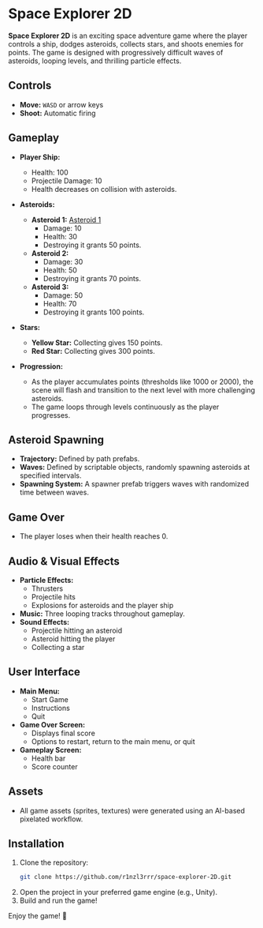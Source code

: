 # Space Explorer 2D

**Space Explorer 2D** is an exciting space adventure game where the player controls a ship, dodges asteroids, collects stars, and shoots enemies for points. The game is designed with progressively difficult waves of asteroids, looping levels, and thrilling particle effects.

## Controls
- **Move:** `WASD` or arrow keys
- **Shoot:** Automatic firing

## Gameplay
- **Player Ship:**
  - Health: 100
  - Projectile Damage: 10
  - Health decreases on collision with asteroids.

- **Asteroids:**
  - **Asteroid 1:**
    [Asteroid 1](https://github.com/r1nzl3rrr/space-explorer-2D/blob/main/Assets/3rd%20Party%20Assets/SpaceAssets/Asteroids/Asteroid_1.png)
    - Damage: 10
    - Health: 30
    - Destroying it grants 50 points.
  - **Asteroid 2:** 
    - Damage: 30
    - Health: 50
    - Destroying it grants 70 points.
  - **Asteroid 3:** 
    - Damage: 50
    - Health: 70
    - Destroying it grants 100 points.
    
- **Stars:**
  - **Yellow Star:** Collecting gives 150 points.
  - **Red Star:** Collecting gives 300 points.

- **Progression:**
  - As the player accumulates points (thresholds like 1000 or 2000), the scene will flash and transition to the next level with more challenging asteroids.
  - The game loops through levels continuously as the player progresses.

## Asteroid Spawning
- **Trajectory:** Defined by path prefabs.
- **Waves:** Defined by scriptable objects, randomly spawning asteroids at specified intervals.
- **Spawning System:** A spawner prefab triggers waves with randomized time between waves.

## Game Over
- The player loses when their health reaches 0.

## Audio & Visual Effects
- **Particle Effects:**
  - Thrusters
  - Projectile hits
  - Explosions for asteroids and the player ship
- **Music:** Three looping tracks throughout gameplay.
- **Sound Effects:** 
  - Projectile hitting an asteroid
  - Asteroid hitting the player
  - Collecting a star

## User Interface
- **Main Menu:**
  - Start Game
  - Instructions
  - Quit
- **Game Over Screen:**
  - Displays final score
  - Options to restart, return to the main menu, or quit
- **Gameplay Screen:**
  - Health bar
  - Score counter

## Assets
- All game assets (sprites, textures) were generated using an AI-based pixelated workflow.

## Installation
1. Clone the repository:  
   ```bash
   git clone https://github.com/r1nzl3rrr/space-explorer-2D.git
   ```
2. Open the project in your preferred game engine (e.g., Unity).
3. Build and run the game!

Enjoy the game! 🚀
